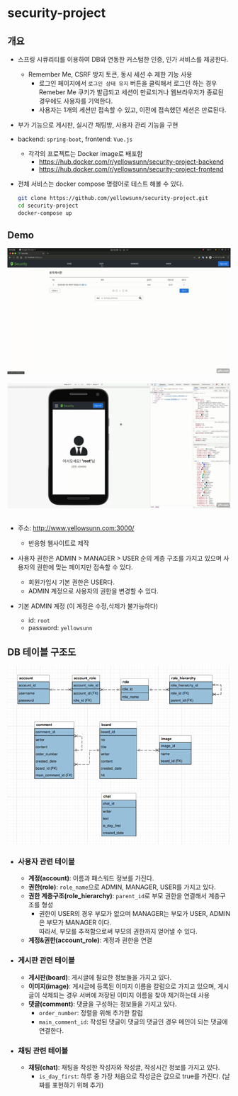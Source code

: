 # security-project
## 개요
* 스프링 시큐리티를 이용하여 DB와 연동한 커스텀한 인증, 인가 서비스를 제공한다.
  * Remember Me, CSRF 방지 토큰, 동시 세션 수 제한 기능 사용
    * 로그인 페이지에서 `로그인 상태 유지` 버튼을 클릭해서 로그인 하는 경우 Remeber Me 쿠키가 발급되고 세션이 만료되거나 웹브라우저가 종료된 경우에도 사용자를 기억한다.
    * 사용자는 1개의 세션만 접속할 수 있고, 이전에 접속했던 세션은 만료된다.
* 부가 기능으로 게시판, 실시간 채팅방, 사용자 관리 기능을 구현

* backend: `spring-boot`, frontend: `Vue.js`
  * 각각의 프로젝트는 Docker image로 배포함
    * https://hub.docker.com/r/yellowsunn/security-project-backend
    * https://hub.docker.com/r/yellowsunn/security-project-frontend

* 전체 서비스는 docker compose 명령어로 테스트 해볼 수 있다.
  ```bash
  git clone https://github.com/yellowsunn/security-project.git
  cd security-project
  docker-compose up
  ```
  
## Demo
<img src="./frontend/src/assets/desktop.gif" width="600px"></img><br/>
<br/>
<img src="./frontend/src/assets/mobile.gif" width="600px"></img><br/>
<br/>

* 주소: http://www.yellowsunn.com:3000/
  * 반응형 웹사이트로 제작

* 사용자 권한은 ADMIN > MANAGER > USER 순의 계층 구조를 가지고 있으며 사용자의 권한에 맞는 페이지만 접속할 수 있다.
  * 회원가입시 기본 권한은 USER다.
  * ADMIN 계정으로 사용자의 권한을 변경할 수 있다.

* 기본 ADMIN 계정 (이 계정은 수정,삭제가 불가능하다)
  * id: `root`
  * password: `yellowsunn`

## DB 테이블 구조도 
<img src="./frontend/src/assets/db_table.png" width="800px"></img><br/>
* ### **사용자 관련 테이블**
  * **계정(account)**: 이름과 패스워드 정보를 가진다.
  * **권한(role)**: `role_name`으로 ADMIN, MANAGER, USER를 가지고 있다.
  * **권한 계층구조(role_hierarchy)**: `parent_id`로 부모 권한을 연결해서 계층구조를 형성
    * 권한이 USER의 경우 부모가 없으며 MANAGER는 부모가 USER, ADMIN은 부모가 MANAGER 이다. <br>
      따라서, 부모를 추적함으로써 부모의 권한까지 얻어낼 수 있다.
  * **계정&권한(account_role)**: 계정과 권한을 연결

* ### **게시판 관련 테이블**
  * **게시판(board)**: 게시글에 필요한 정보들을 가지고 있다.
  * **이미지(image)**: 게시글에 등록된 이미지 이름을 칼럼으로 가지고 있으며, 게시글이 삭제되는 경우 서버에 저장된 이미지 이름을 찾아 제거하는데 사용
  * **댓글(comment)**: 댓글을 구성하는 정보들을 가지고 있다.
    * `order_number`: 정렬을 위해 추가한 칼럼
    * `main_comment_id`: 작성된 댓글이 댓글의 댓글인 경우 메인이 되는 댓글에 연결한다.

* ### **채팅 관련 테이블**
  * **채팅(chat)**: 채팅을 작성한 작성자와 작성글, 작성시간 정보를 가지고 있다.
    * `is_day_first`: 하루 중 가장 처음으로 작성글은 값으로 true를 가진다. (날짜를 표현하기 위해 추가)
